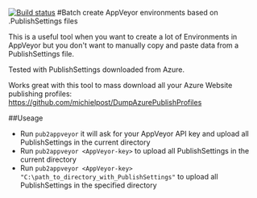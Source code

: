 [![Build status](https://ci.appveyor.com/api/projects/status/o2qj3e16nsbw07pt?svg=true)](https://ci.appveyor.com/project/michielpost/publishsettings2appveyor)
#Batch create AppVeyor environments based on .PublishSettings files

This is a useful tool when you want to create a lot of Environments in AppVeyor but you don't want to manually copy and paste data from a PublishSettings file.

Tested with PublishSettings downloaded from Azure.

Works great with this tool to mass download all your Azure Website publishing profiles:
https://github.com/michielpost/DumpAzurePublishProfiles

##Useage
- Run `pub2appveyor` it will ask for your AppVeyor API key and upload all PublishSettings in the current directory  
- Run `pub2appveyor <AppVeyor-key>` to upload all PublishSettings in the current directory  
- Run `pub2appveyor <AppVeyor-key> "C:\path_to_directory_with_PublishSettings"` to upload all PublishSettings in the specified directory

